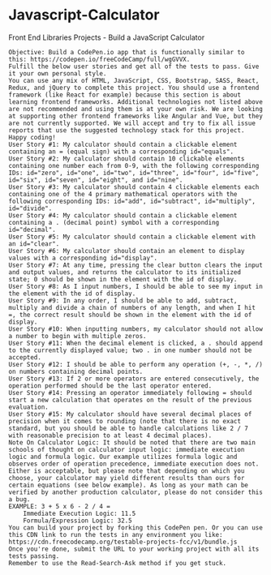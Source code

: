 # Javascript-Calculator

Front End Libraries Projects - Build a JavaScript Calculator

    Objective: Build a CodePen.io app that is functionally similar to this: https://codepen.io/freeCodeCamp/full/wgGVVX.
    Fulfill the below user stories and get all of the tests to pass. Give it your own personal style.
    You can use any mix of HTML, JavaScript, CSS, Bootstrap, SASS, React, Redux, and jQuery to complete this project. You should use a frontend framework (like React for example) because this section is about learning frontend frameworks. Additional technologies not listed above are not recommended and using them is at your own risk. We are looking at supporting other frontend frameworks like Angular and Vue, but they are not currently supported. We will accept and try to fix all issue reports that use the suggested technology stack for this project. Happy coding!
    User Story #1: My calculator should contain a clickable element containing an = (equal sign) with a corresponding id="equals".
    User Story #2: My calculator should contain 10 clickable elements containing one number each from 0-9, with the following corresponding IDs: id="zero", id="one", id="two", id="three", id="four", id="five", id="six", id="seven", id="eight", and id="nine".
    User Story #3: My calculator should contain 4 clickable elements each containing one of the 4 primary mathematical operators with the following corresponding IDs: id="add", id="subtract", id="multiply", id="divide".
    User Story #4: My calculator should contain a clickable element containing a . (decimal point) symbol with a corresponding id="decimal".
    User Story #5: My calculator should contain a clickable element with an id="clear".
    User Story #6: My calculator should contain an element to display values with a corresponding id="display".
    User Story #7: At any time, pressing the clear button clears the input and output values, and returns the calculator to its initialized state; 0 should be shown in the element with the id of display.
    User Story #8: As I input numbers, I should be able to see my input in the element with the id of display.
    User Story #9: In any order, I should be able to add, subtract, multiply and divide a chain of numbers of any length, and when I hit =, the correct result should be shown in the element with the id of display.
    User Story #10: When inputting numbers, my calculator should not allow a number to begin with multiple zeros.
    User Story #11: When the decimal element is clicked, a . should append to the currently displayed value; two . in one number should not be accepted.
    User Story #12: I should be able to perform any operation (+, -, *, /) on numbers containing decimal points.
    User Story #13: If 2 or more operators are entered consecutively, the operation performed should be the last operator entered.
    User Story #14: Pressing an operator immediately following = should start a new calculation that operates on the result of the previous evaluation.
    User Story #15: My calculator should have several decimal places of precision when it comes to rounding (note that there is no exact standard, but you should be able to handle calculations like 2 / 7 with reasonable precision to at least 4 decimal places).
    Note On Calculator Logic: It should be noted that there are two main schools of thought on calculator input logic: immediate execution logic and formula logic. Our example utilizes formula logic and observes order of operation precedence, immediate execution does not. Either is acceptable, but please note that depending on which you choose, your calculator may yield different results than ours for certain equations (see below example). As long as your math can be verified by another production calculator, please do not consider this a bug.
    EXAMPLE: 3 + 5 x 6 - 2 / 4 =
        Immediate Execution Logic: 11.5
        Formula/Expression Logic: 32.5
    You can build your project by forking this CodePen pen. Or you can use this CDN link to run the tests in any environment you like: https://cdn.freecodecamp.org/testable-projects-fcc/v1/bundle.js
    Once you're done, submit the URL to your working project with all its tests passing.
    Remember to use the Read-Search-Ask method if you get stuck.
